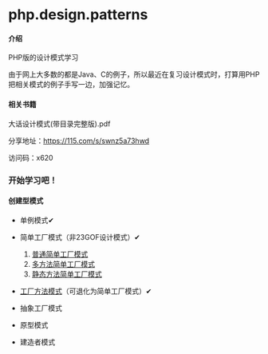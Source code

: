 # php.design.patterns

#### 介绍
PHP版的设计模式学习

由于网上大多数的都是Java、C的例子，所以最近在复习设计模式时，打算用PHP把相关模式的例子手写一边，加强记忆。

#### 相关书籍
大话设计模式(带目录完整版).pdf

分享地址：https://115.com/s/swnz5a73hwd

访问码：x620

### 开始学习吧！

#### 创建型模式

* 单例模式✔

  
* 简单工厂模式（非23GOF设计模式）✔
    1. [普通简单工厂模式](FactoryPattern/SimpleFactoryPattern/SimpleRestaurantFactory.php)
    2. [多方法简单工厂模式](FactoryPattern/SimpleFactoryPattern/MethodsRestaurantFactory.php)
    3. [静态方法简单工厂模式](FactoryPattern/SimpleFactoryPattern/StaticRestaurantFactory.php)
    

* [工厂方法模式](FactoryPattern/FactoryMethodPattern/FactoryMethod.php)（可退化为简单工厂模式）✔
  

* 抽象工厂模式
  

* 原型模式
  

* 建造者模式



